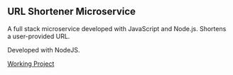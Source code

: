 ## URL Shortener Microservice 

A full stack microservice developed with JavaScript and Node.js. Shortens a user-provided URL.

Developed with NodeJS.

[Working Project](https://URL-Shortener-Microservice.av1124.repl.co)
